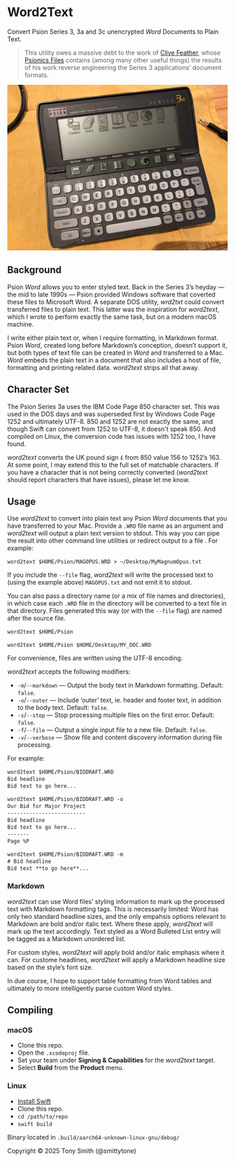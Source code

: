 # Word2Text

Convert Psion Series 3, 3a and 3c unencrypted *Word* Documents to Plain Text.

> This utility owes a massive debt to the work of [Clive Feather](https://www.davros.org), whose [Psionics Files](https://www.davros.org/psion/psionics/) contains (among many other useful things) the results of his work reverse engineering the Series 3 applications’ document formats.

![Palmtop from the 1990s: The Psion Series 3a](./images/psion-series-3a.jpg)

## Background

Psion *Word* allows you to enter styled text. Back in the Series 3’s heyday — the mid to late 1990s — Psion provided Windows software that coverted these files to Microsoft Word. A separate DOS utility, *wrd2txt* could convert transferred files to plain text. This latter was the inspiration for *word2text*, which I wrote to perform exactly the same task, but on a modern macOS machine.

I write either plain text or, when I require formatting, in Markdown format. Psion *Word*, created long before Markdown’s conception, doesn’t support it, but both types of text file can be created in *Word* and transferred to a Mac. *Word* embeds the plain text in a document that also includes a host of file, formatting and printing related data. *word2text* strips all that away.

## Character Set

The Psion Series 3a uses the IBM Code Page 850 character set. This was used in the DOS days and was superseded first by Windows Code Page 1252 and ultimately UTF-8. 850 and 1252 are not exactly the same, and though Swift can convert from 1252 to UTF-8, it doesn't speak 850. And compiled on Linux, the conversion code has issues with 1252 too, I have found. 

*word2text* converts the UK pound sign `£` from 850 value 156 to 1252’s 163. At some point, I may extend this to the full set of matchable characters. If you have a character that is not being correctly converted (*word2text* should report characters that have issues), please let me know.

## Usage

Use *word2text* to convert into plain text any Psion *Word* documents that you have transferred to your Mac. Provide a `.WRD` file name as an argument and *word2text* will output a plain text version to stdout. This way you can pipe the result into other command line utilities or redirect output to a file . For example:

```shell
word2text $HOME/Psion/MAGOPUS.WRD > ~/Desktop/MyMagnumOpus.txt
```

If you include the `--file` flag, *word2text* will write the processed text to (using the example above) `MAGOPUS.txt` and not emit it to stdout.

You can also pass a directory name (or a mix of file names and directories), in which case each `.WRD` file in the directory will be converted to a text file in that directory. Files generated this way (or with the `--file` flag) are named after the source file.

```shell
word2text $HOME/Psion
```

```shell
word2text $HOME/Psion $HOME/Desktop/MY_DOC.WRD
```

For convenience, files are written using the UTF-8 encoding.

*word2text* accepts the following modifiers:

* `-m`/`--markdown` — Output the body text in Markdown formatting. Default: `false`.
* `-o`/`--outer` — Include ‘outer’ text, ie. header and footer text, in addition to the body text. Default: `false`.
* `-s`/`--stop` — Stop processing multiple files on the first error. Default: `false`.
* `-f`/`--file` — Output a single input file to a new file. Default: `false`.
* `-v`/`--verbose` — Show file and content discovery information during file processing.

For example:

```shell
word2text $HOME/Psion/BIDDRAFT.WRD
Bid headline
Bid text to go here...
```

```shell
word2text $HOME/Psion/BIDDRAFT.WRD -o
Our Bid for Major Project
-------------------------
Bid headline
Bid text to go here...
-------
Page %P
```

```shell
word2text $HOME/Psion/BIDDRAFT.WRD -m
# Bid headline
Bid text **to go here**...
```

### Markdown

*word2text* can use Word files’ styling information to mark up the processed text with Markdown formatting tags. This is necessarily limited: Word has only two standard headline sizes, and the only empahsis options relevant to Markdown are bold and/or italic text. Where these apply, *word2text* will mark up the text accordingly. Text styled as a Word Bulleted List entry will be tagged as a Markdown unordered list.

For custom styles, *word2text* will apply bold and/or italic emphasis where it can. For custome headlines, *word2text* will apply a Markdown headline size based on the style’s font size.

In due course, I hope to support table formatting from Word tables and ultimately to more intelligently parse custom Word styles.

## Compiling

### macOS

* Clone this repo.
* Open the `.xcodeproj` file.
* Set your team under **Signing & Capabilities** for the *word2text* target.
* Select **Build** from the **Product** menu.

### Linux

* [Install Swift](https://www.swift.org/install/linux/)
* Clone this repo.
* `cd /path/to/repo`
* `swift build`

Binary located in `.build/aarch64-unknown-linux-gnu/debug/`

Copyright © 2025 Tony Smith (@smittytone)
